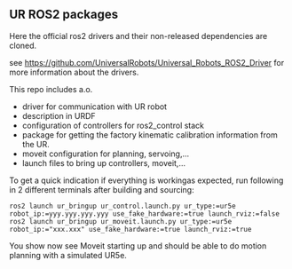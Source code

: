 ## UR ROS2 packages
Here the official ros2 drivers and their non-released dependencies are cloned.

see https://github.com/UniversalRobots/Universal_Robots_ROS2_Driver for more information about the drivers.

This repo includes a.o.
- driver for communication with UR robot
- description in URDF
- configuration of controllers for ros2_control stack
- package for getting the factory kinematic calibration information from the UR.
- moveit configuration for planning, servoing,...
- launch files to bring up controllers, moveit,...

To get a quick indication if everything is workingas expected, run following in 2 different terminals after building and sourcing:
```
ros2 launch ur_bringup ur_control.launch.py ur_type:=ur5e robot_ip:=yyy.yyy.yyy.yyy use_fake_hardware:=true launch_rviz:=false
ros2 launch ur_bringup ur_moveit.launch.py ur_type:=ur5e robot_ip:="xxx.xxx" use_fake_hardware:=true launch_rviz:=true
```
You show now see Moveit starting up and should be able to do motion planning with a simulated UR5e.
